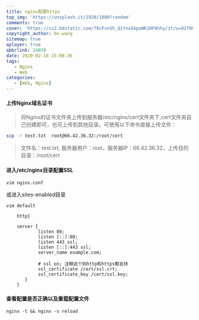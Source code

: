 ```yaml
---
title: nginx配置https
top_img: 'https://unsplash.it/1920/1080?random'
comments: true
cover: 'https://ss2.bdstatic.com/70cFvnSh_Q1YnxGkpoWK1HF6hhy/it/u=827061456,130319744&fm=26&gp=0.jpg'
copyright_author: bo.wang
sitemap: true
aplayer: true
abbrlink: 24039
date: 2020-02-18 15:08:36
tags:
   - Nginx
   - Web
categories: 
   - [Web, Nginx]
---
```


#### 上传Nginx域名证书
>将Nginx的证书文件夹上传到服务器/etc/nginx/cert文件夹下,cert文件夹自己创建即可，也可上传到其他目录。可使用以下命令直接上传文件：
```bash
scp -r test.txt  root@66.42.36.32:/root/cert
```

> 文件名：test.txt, 服务器用户：root，服务器IP：66.42.36.32，上传目的目录：/root/cert

#### 进入/etc/nginx目录配置SSL
```shell script
vim nginx.conf 
```
或进入sites-enabled目录
```shell script
vim default
```

```shell script
    http{
    
    server {  
            listen 80;
            listen [::]:80; 
            listen 443 ssl;
            listen [::]:443 ssl;
            server_name example.com;
    
            # ssl on; 注释这个则http和https都支持
            ssl_certificate /cert/ssl.crt;
            ssl_certificate_key /cert/ssl.key;
       }
    }
```

#### 查看配置是否正确以及重载配置文件
```shell script
nginx -t && nginx -s reload
```

